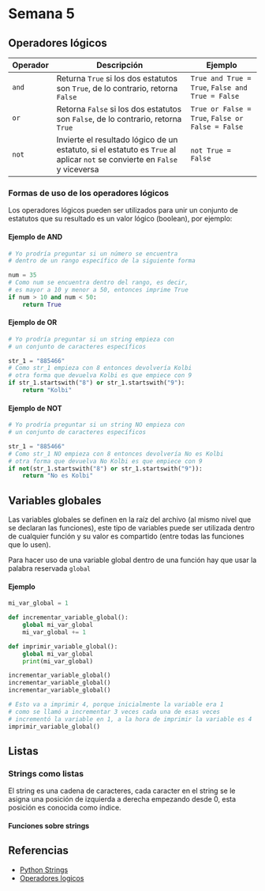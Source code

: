 # Semana 5

## Operadores lógicos

| Operador | Descripción | Ejemplo |
|----------|-------------|---------|
|`and` | Returna `True` si los dos estatutos son `True`, de lo contrario, retorna `False` | `True and True = True`, `False and True = False` |
| `or` | Retorna `False` si los dos estatutos son `False`, de lo contrario, retorna `True` | `True or False = True`, `False or False = False` |
| `not` | Invierte el resultado lógico de un estatuto, si el estatuto es `True` al aplicar `not` se convierte en `False` y viceversa | `not True = False`

### Formas de uso de los operadores lógicos
Los operadores lógicos pueden ser utilizados para unir un conjunto de estatutos que su resultado es un valor lógico (boolean), por ejemplo:

#### Ejemplo de AND
```python
# Yo prodría preguntar si un número se encuentra 
# dentro de un rango específico de la siguiente forma

num = 35
# Como num se encuentra dentro del rango, es decir,
# es mayor a 10 y menor a 50, entonces imprime True
if num > 10 and num < 50:
    return True
```

#### Ejemplo de OR
```python
# Yo prodría preguntar si un string empieza con 
# un conjunto de caracteres específicos

str_1 = "885466"
# Como str_1 empieza con 8 entonces devolvería Kolbi
# otra forma que devuelva Kolbi es que empiece con 9
if str_1.startswith("8") or str_1.startswith("9"):
    return "Kolbi"
```

#### Ejemplo de NOT
```python
# Yo prodría preguntar si un string NO empieza con 
# un conjunto de caracteres específicos

str_1 = "885466"
# Como str_1 NO empieza con 8 entonces devolvería No es Kolbi
# otra forma que devuelva No Kolbi es que empiece con 9
if not(str_1.startswith("8") or str_1.startswith("9")):
    return "No es Kolbi"
```


## Variables globales
Las variables globales se definen en la raíz del archivo (al mismo nivel que se declaran las funciones), este tipo 
de variables puede ser utilizada dentro de cualquier función y su valor es compartido (entre todas las funciones que lo usen).

Para hacer uso de una variable global dentro de una función hay que usar la palabra reservada `global`

#### Ejemplo
```python
mi_var_global = 1

def incrementar_variable_global():
    global mi_var_global
    mi_var_global += 1

def imprimir_variable_global():
    global mi_var_global
    print(mi_var_global)

incrementar_variable_global()
incrementar_variable_global()
incrementar_variable_global()

# Esto va a imprimir 4, porque inicialmente la variable era 1
# como se llamó a incrementar 3 veces cada una de esas veces
# incrementó la variable en 1, a la hora de imprimir la variable es 4
imprimir_variable_global() 
```

## Listas
### Strings como listas
El string es una cadena de caracteres, cada caracter en el string se le asigna una posición de izquierda a derecha
empezando desde 0, esta posición es conocida como índice.

#### Funciones sobre strings


## Referencias
 - [Python Strings](https://www.w3schools.com/python/python_strings.asp)
 - [Operadores logicos](https://www.w3schools.com/python/python_operators.asp)